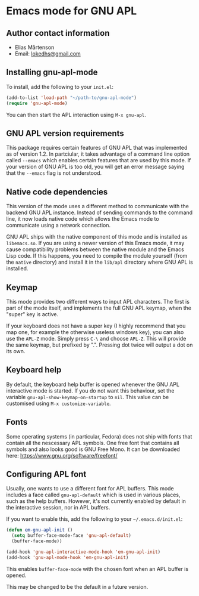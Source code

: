 Emacs mode for GNU APL
======================

Author contact information
--------------------------

  - Elias Mårtenson
  - Email: lokedhs@gmail.com

Installing gnu-apl-mode
-----------------------

To install, add the following to your `init.el`:

```lisp
(add-to-list 'load-path "~/path-to/gnu-apl-mode")
(require 'gnu-apl-mode)
```

You can then start the APL interaction using `M-x gnu-apl`.

GNU APL version requirements
----------------------------

This package requires certain features of GNU APL that was implemented
as of version 1.2. In partciular, it takes advantage of a command line
option called `--emacs` which enables certain features that are used
by this mode. If your version of GNU APL is too old, you will get an
error message saying that the `--emacs` flag is not understood.

Native code dependencies
------------------------

This version of the mode uses a different method to communicate with
the backend GNU APL instance. Instead of sending commands to the
command line, it now loads native code which allows the Emacs mode to
communicate using a network connection.

GNU APL ships with the native component of this mode and is installed
as `libemacs.so`. If you are using a newer version of this Emacs mode,
it may cause compatibility problems between the native module and the
Emacs Lisp code. If this happens, you need to compile the module
yourself (from the `native` directory) and install it in the `lib/apl`
directory where GNU APL is installed.

Keymap
------

This mode provides two different ways to input APL characters. The
first is part of the mode itself, and implements the full GNU APL
keymap, when the "super" key is active.

If your keyboard does not have a super key (I highly recommend that
you map one, for example the otherwise useless windows key), you can
also use the `APL-Z` mode. Simply press `C-\` and choose `APL-Z`. This
will provide the same keymap, but prefixed by ".". Pressing dot twice
will output a dot on its own.

Keyboard help
-------------

By default, the keyboard help buffer is opened whenever the GNU APL
interactive mode is started. If you do not want this behaviour, set
the variable `gnu-apl-show-keymap-on-startup` to `nil`. This value can
be customised using `M-x customize-variable`.

Fonts
-----

Some operating systems (in particular, Fedora) does not ship with
fonts that contain all the nescessary APL symbols. One free font that
contains all symbols and also looks good is GNU Free Mono. It can be
downloaded here: https://www.gnu.org/software/freefont/

Configuring APL font
--------------------

Usually, one wants to use a different font for APL buffers. This mode
includes a face called `gnu-apl-default` which is used in various
places, such as the help buffers. However, it's not currently enabled
by default in the interactive session, nor in APL buffers.

If you want to enable this, add the following to your
`~/.emacs.d/init.el`:

```lisp
(defun em-gnu-apl-init ()
  (setq buffer-face-mode-face 'gnu-apl-default)
  (buffer-face-mode))

(add-hook 'gnu-apl-interactive-mode-hook 'em-gnu-apl-init)
(add-hook 'gnu-apl-mode-hook 'em-gnu-apl-init)
```

This enables `buffer-face-mode` with the chosen font when an APL
buffer is opened.

This may be changed to be the default in a future version.
